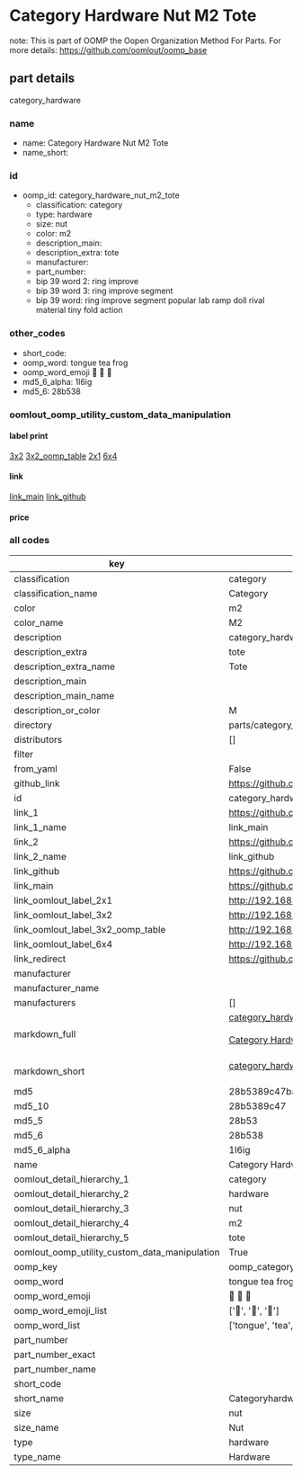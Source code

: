 # Category Hardware Nut M2 Tote  

note: This is part of OOMP the Oopen Organization Method For Parts. For more details: https://github.com/oomlout/oomp_base

##  part details
  



category_hardware



### name
* name: Category Hardware Nut M2 Tote
* name_short: 
### id
* oomp_id: category_hardware_nut_m2_tote
  * classification: category
  * type: hardware
  * size: nut
  * color: m2
  * description_main: 
  * description_extra: tote
  * manufacturer: 
  * part_number: 
  * bip 39 word 2: ring improve
  * bip 39 word 3: ring improve segment
  * bip 39 word: ring improve segment popular lab ramp doll rival material tiny fold action

### other_codes
* short_code: 
* oomp_word: tongue tea frog
* oomp_word_emoji :tongue: :tea: :frog:
* md5_6_alpha: 1l6ig
* md5_6: 28b538






### oomlout_oomp_utility_custom_data_manipulation
#### label print
[3x2](http://192.168.1.245:1112/?label=oomp%201l6ig)
[3x2_oomp_table](http://192.168.1.108:1112/?label=oomp%201l6ig)
[2x1](http://192.168.1.242:1112/?label=oomp%201l6ig)
[6x4](http://192.168.1.55:1112/?label=oomp%201l6ig)    

#### link

[link_main](https://github.com/oomlout/oomlout_oomp_version_1_messy/tree/main/parts/category_hardware_nut_m2_tote) [link_github](https://github.com/oomlout/oomlout_oomp_version_1_messy/tree/main/parts/category_hardware_nut_m2_tote)                             

#### price







### all codes 
| key | value |  
| --- | --- |  
| classification | category |  
| classification_name | Category |  
| color | m2 |  
| color_name | M2 |  
| description | category_hardware |  
| description_extra | tote |  
| description_extra_name | Tote |  
| description_main |  |  
| description_main_name |  |  
| description_or_color | M  |  
| directory | parts/category_hardware_nut_m2_tote |  
| distributors | [] |  
| filter |  |  
| from_yaml | False |  
| github_link | https://github.com/oomlout/oomlout_oomp_part_src/tree/main/parts/category_hardware_nut_m2_tote |  
| id | category_hardware_nut_m2_tote |  
| link_1 | https://github.com/oomlout/oomlout_oomp_version_1_messy/tree/main/parts/category_hardware_nut_m2_tote |  
| link_1_name | link_main |  
| link_2 | https://github.com/oomlout/oomlout_oomp_version_1_messy/tree/main/parts/category_hardware_nut_m2_tote |  
| link_2_name | link_github |  
| link_github | https://github.com/oomlout/oomlout_oomp_version_1_messy/tree/main/parts/category_hardware_nut_m2_tote |  
| link_main | https://github.com/oomlout/oomlout_oomp_version_1_messy/tree/main/parts/category_hardware_nut_m2_tote |  
| link_oomlout_label_2x1 | http://192.168.1.242:1112/?label=oomp%201l6ig |  
| link_oomlout_label_3x2 | http://192.168.1.245:1112/?label=oomp%201l6ig |  
| link_oomlout_label_3x2_oomp_table | http://192.168.1.108:1112/?label=oomp%201l6ig |  
| link_oomlout_label_6x4 | http://192.168.1.55:1112/?label=oomp%201l6ig |  
| link_redirect | https://github.com/oomlout/oomlout_oomp_version_1_messy/tree/main/parts/category_hardware_nut_m2_tote |  
| manufacturer |  |  
| manufacturer_name |  |  
| manufacturers | [] |  
| markdown_full | [category_hardware_nut_m2_tote](none)<br>[](none)<br>[Category Hardware Nut M2 Tote](none)<br><br> |  
| markdown_short | [category_hardware_nut_m2_tote](none)<br><br> |  
| md5 | 28b5389c47baa816c5be0a83865c85d0 |  
| md5_10 | 28b5389c47 |  
| md5_5 | 28b53 |  
| md5_6 | 28b538 |  
| md5_6_alpha | 1l6ig |  
| name | Category Hardware Nut M2 Tote |  
| oomlout_detail_hierarchy_1 | category |  
| oomlout_detail_hierarchy_2 | hardware |  
| oomlout_detail_hierarchy_3 | nut |  
| oomlout_detail_hierarchy_4 | m2 |  
| oomlout_detail_hierarchy_5 | tote |  
| oomlout_oomp_utility_custom_data_manipulation | True |  
| oomp_key | oomp_category_hardware_nut_m2_tote |  
| oomp_word | tongue tea frog |  
| oomp_word_emoji | :tongue: :tea: :frog: |  
| oomp_word_emoji_list | [':tongue:', ':tea:', ':frog:'] |  
| oomp_word_list | ['tongue', 'tea', 'frog'] |  
| part_number |  |  
| part_number_exact |  |  
| part_number_name |  |  
| short_code |  |  
| short_name | Categoryhardware |  
| size | nut |  
| size_name | Nut |  
| type | hardware |  
| type_name | Hardware |  

